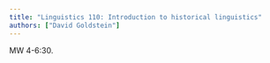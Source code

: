 ```yaml
---
title: "Linguistics 110: Introduction to historical linguistics"
authors: ["David Goldstein"]
---
```


MW 4-6:30.
